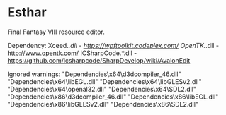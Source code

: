 Esthar
======

Final Fantasy VIII resource editor.

Dependency:
Xceed.*.dll - https://wpftoolkit.codeplex.com/
OpenTK.*.dll - http://www.opentk.com/
ICSharpCode.*.dll - https://github.com/icsharpcode/SharpDevelop/wiki/AvalonEdit

Ignored warnings:
"Dependencies\x64\d3dcompiler_46.dll"
"Dependencies\x64\libEGL.dll"
"Dependencies\x64\libGLESv2.dll"
"Dependencies\x64\openal32.dll"
"Dependencies\x64\SDL2.dll"
"Dependencies\x86\d3dcompiler_46.dll"
"Dependencies\x86\libEGL.dll"
"Dependencies\x86\libGLESv2.dll"
"Dependencies\x86\SDL2.dll"
